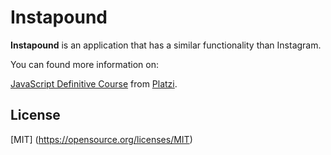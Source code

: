 # Instapound

**Instapound** is an application that has a similar functionality than Instagram.

You can found more information on:

[JavaScript Definitive Course](https://platzi.com/clases/javascript-pro-2016/)
from [Platzi](https://platzi.com).

## License

[MIT] (https://opensource.org/licenses/MIT)